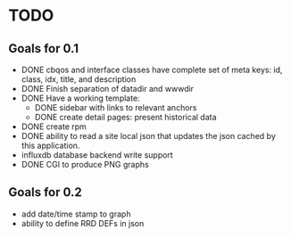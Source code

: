 TODO
=====

Goals for 0.1
----------------

* DONE cbqos and interface classes have complete set of meta keys: id, class,
  idx, title, and description
* DONE Finish separation of datadir and wwwdir
* DONE Have a working template:
  * DONE sidebar with links to relevant anchors
  * DONE create detail pages: present historical data
* DONE create rpm
* DONE ability to read a site local json that updates the json cached by this
  application.
* influxdb database backend write support
* DONE CGI to produce PNG graphs

Goals for 0.2
----------------

* add date/time stamp to graph
* ability to define RRD DEFs in json
